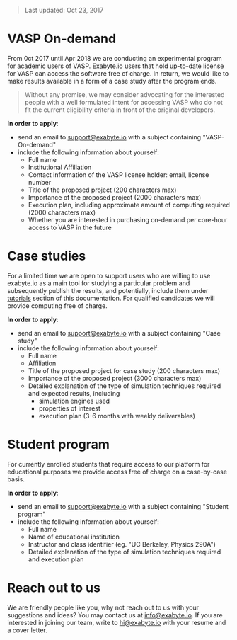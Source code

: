 > Last updated: Oct 23, 2017

# VASP On-demand

From 0ct 2017 until Apr 2018 we are conducting an experimental program for academic users of VASP. Exabyte.io users that hold up-to-date license for VASP can access the software free of charge. In return, we would like to make results available in a form of a case study after the program ends.

> Without any promise, we may consider advocating for the interested people with a well formulated intent for accessing VASP who do not fit the current eligibility criteria in front of the original developers.

**In order to apply**:

- send an email to support@exabyte.io with a subject containing "VASP-On-demand"
- include the following information about yourself:
    - Full name
    - Institutional Affiliation
    - Contact information of the VASP license holder: email, license number
    - Title of the proposed project (200 characters max)
    - Importance of the proposed project (2000 characters max)
    - Execution plan, including approximate amount of computing required (2000 characters max)
    - Whether you are interested in purchasing on-demand per core-hour access to VASP in the future

# Case studies

For a limited time we are open to support users who are willing to use exabyte.io as a main tool for studying a particular problem and subsequently publish the results, and potentially, include them under [tutorials](/getting-started/run-first-simulation.md) section of this documentation. For qualified candidates we will provide computing free of charge.

**In order to apply**:

- send an email to support@exabyte.io with a subject containing "Case study"
- include the following information about yourself:
    - Full name
    - Affiliation
    - Title of the proposed project for case study (200 characters max)
    - Importance of the proposed project (3000 characters max)
    - Detailed explanation of the type of simulation techniques required and expected results, including
        - simulation engines used
        - properties of interest
        - execution plan (3-6 months with weekly deliverables)

# Student program

For currently enrolled students that require access to our platform for educational purposes we provide access free of charge on a case-by-case basis.

**In order to apply**:

- send an email to support@exabyte.io with a subject containing "Student program"
- include the following information about yourself:
    - Full name
    - Name of educational institution
    - Instructor and class identifier (eg. "UC Berkeley, Physics 290A")
    - Detailed explanation of the type of simulation techniques required and execution plan

# Reach out to us

We are friendly people like you, why not reach out to us with your suggestions and ideas? You may contact us at info@exabyte.io. If you are interested in joining our team, write to hi@exabyte.io with your resume and a cover letter.
